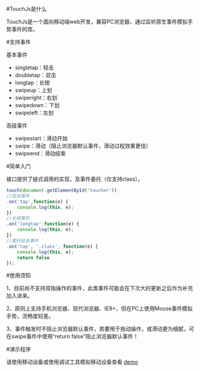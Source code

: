 #TouchJs是什么

TouchJs是一个面向移动端web开发，兼容PC浏览器，通过监听原生事件模拟手势事件的库。

#支持事件

基本事件
 * singletap：轻击
 * doubletap：双击
 * longtap：长按
 * swipeup：上划
 * swiperight：右划
 * swipedown：下划
 * swipeleft：左划

高级事件
 * swipestart：滑动开始
 * swipe：滑动（阻止浏览器默认事件，滑动过程效果更佳）
 * swipeend：滑动结束

#简单入门

接口提供了链式调用的实现，及事件委托（仅支持class）。

```javascript
touch(document.getElementById('toucher'))
//轻击事件
.on('tap',function(e) {
    console.log(this, e);
})
//长按事件
.on('longtap',function(e) {
    console.log(this, e);
})
//委托轻击事件
.on('tap', '.class', function(e) {
    console.log(this, e);
    return false
});
```

#使用须知

1、目前尚不支持双指操作的事件，此类事件可能会在下次大的更新之后作为补充加入进来。

2、原则上支持手机浏览器、现代浏览器、IE9+，但在PC上使用Mouse事件模拟手势，流畅度较差。

3、事件触发时不阻止浏览器默认事件，若要用于拖动操作，或滑动更为细腻，可在swipe事件中使用“return false”阻止浏览器默认事件！

#演示程序

请使用移动设备或使用调试工具模拟移动设备查看 [demo](http://anrip.github.io/TouchJs/)
